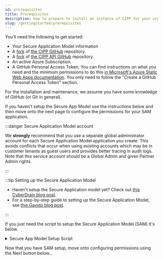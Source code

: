 ```yaml
---
id: prerequisites
title: Prerequisites
description: How to prepare to install an instance of CIPP for your organisation.
slug: /gettingstarted/prerequisites
---
```


You'll need the following to get started:

* Your Secure Application Model information
* A [fork](https://docs.github.com/en/get-started/quickstart/fork-a-repo) of [the CIPP GitHub](https://github.com/KelvinTegelaar/CIPP) repository.
* A [fork](https://docs.github.com/en/get-started/quickstart/fork-a-repo) of [the CIPP API GitHub](https://github.com/KelvinTegelaar/CIPP-API) repository.
* An active Azure Subscription.
* A GitHub Personal Access Token. You can find instructions on what you need and the minimum permissions to do this [in Microsoft's Azure Static Web Apps documentation](https://docs.microsoft.com/en-us/azure/static-web-apps/publish-azure-resource-manager?tabs=azure-cli#create-a-github-personal-access-token). You only need to follow the "Create a GitHub Personal Access Token" section.

For the installation and maintenance, we assume you have some knowledge of GitHub (or Git in general).

If you haven't setup the Secure App Model use the instructions below and then move onto the next page to configure the permissions for your SAM application.

:::danger Secure Application Model account

We **strongly** recommend that you use a separate global administrator account for each Secure Application Model application you create. This avoids conflicts that occur when using existing accounts which may be in customer tenants as guest users and provides better tracing in audit logs.  Note that this service account should be a Global Admin and given Partner Admin rights.

:::

:::tip Setting up the Secure Application Model

* Haven't setup the Secure Application model yet? Check out [this CyberDrain blog post](https://www.cyberdrain.com/connect-to-exchange-online-automated-when-mfa-is-enabled-using-the-secureapp-model/).
* For a step-by-step guide to setting up the Secure Application Model, see [this Gavsto blog post](https://www.gavsto.com/secure-application-model-for-the-layman-and-step-by-step/).

:::

If you just need the script to setup the Secure Application Model (SAM) it's below.

<details><summary>Secure App Model Setup Script</summary>
<p>

```powershell title="New-SAMAzureADApplication.ps1"
Param(
  [Parameter(Mandatory = $false)]
  [switch]$ConfigurePreconsent,
  [Parameter(Mandatory = $true)]
  [string]$DisplayName,
  [Parameter(Mandatory = $false)]
  [string]$TenantId
)

$ErrorActionPreference = "Stop"

# Check if the Azure AD PowerShell module has already been loaded.
if ( ! ( Get-Module AzureAD ) ) {
  # Check if the Azure AD PowerShell module is installed.
  if ( Get-Module -ListAvailable -Name AzureAD ) {
    # The Azure AD PowerShell module is not load and it is installed. This module
    # must be loaded for other operations performed by this script.
    Write-Host -ForegroundColor Green "Loading the Azure AD PowerShell module..."
    Import-Module AzureAD
  } else {
    Install-Module AzureAD
  }
}

try {
  Write-Host -ForegroundColor Green "When prompted please enter the appropriate credentials... Warning: Window might have pop-under in VSCode"
  if([string]::IsNullOrEmpty($TenantId)) {
    Connect-AzureAD | Out-Null
    $TenantId = $(Get-AzureADTenantDetail).ObjectId
  } else {
    Connect-AzureAD -TenantId $TenantId | Out-Null
  }
} catch [Microsoft.Azure.Common.Authentication.AadAuthenticationCanceledException] {
  # The authentication attempt was canceled by the end-user. Execution of the script should be halted.
  Write-Host -ForegroundColor Yellow "The authentication attempt was canceled. Execution of the script will be halted..."
  Exit
} catch {
  # An unexpected error has occurred. The end-user should be notified so that the appropriate action can be taken.
  Write-Error "An unexpected error has occurred. Please review the following error message and try again." `
  "$($Error[0].Exception)"
}

$adAppAccess = [Microsoft.Open.AzureAD.Model.RequiredResourceAccess]@{
  ResourceAppId = "00000002-0000-0000-c000-000000000000";
  ResourceAccess = [Microsoft.Open.AzureAD.Model.ResourceAccess]@{
    Id = "5778995a-e1bf-45b8-affa-663a9f3f4d04";
    Type = "Role"
  },
  [Microsoft.Open.AzureAD.Model.ResourceAccess]@{
    Id = "a42657d6-7f20-40e3-b6f0-cee03008a62a";
    Type = "Scope"
  },
  [Microsoft.Open.AzureAD.Model.ResourceAccess]@{
    Id = "311a71cc-e848-46a1-bdf8-97ff7156d8e6";
    Type = "Scope"
  }
}

$graphAppAccess = [Microsoft.Open.AzureAD.Model.RequiredResourceAccess]@{
  ResourceAppId = "00000003-0000-0000-c000-000000000000";
  ResourceAccess = [Microsoft.Open.AzureAD.Model.ResourceAccess]@{
    Id = "bf394140-e372-4bf9-a898-299cfc7564e5";
    Type = "Role"
  },
  [Microsoft.Open.AzureAD.Model.ResourceAccess]@{
    Id = "7ab1d382-f21e-4acd-a863-ba3e13f7da61";
    Type = "Role"
  }
}

$partnerCenterAppAccess = [Microsoft.Open.AzureAD.Model.RequiredResourceAccess]@{
  ResourceAppId = "fa3d9a0c-3fb0-42cc-9193-47c7ecd2edbd";
  ResourceAccess = [Microsoft.Open.AzureAD.Model.ResourceAccess]@{
    Id = "1cebfa2a-fb4d-419e-b5f9-839b4383e05a";
    Type = "Scope"
  }
}

$SessionInfo = Get-AzureADCurrentSessionInfo

Write-Host -ForegroundColor Green "Creating the Azure AD application and related resources..."

$app = New-AzureADApplication -AvailableToOtherTenants $true -DisplayName $DisplayName -IdentifierUris "https://$($SessionInfo.TenantDomain)/$((New-Guid).ToString())" -RequiredResourceAccess $adAppAccess, $graphAppAccess, $partnerCenterAppAccess -ReplyUrls @("urn:ietf:wg:oauth:2.0:oob","https://login.microsoftonline.com/organizations/oauth2/nativeclient","https://localhost","http://localhost","http://localhost:8400")
$password = New-AzureADApplicationPasswordCredential -ObjectId $app.ObjectId
$spn = New-AzureADServicePrincipal -AppId $app.AppId -DisplayName $DisplayName
$adminAgentsGroup = Get-AzureADGroup -Filter "DisplayName eq 'AdminAgents'"
Add-AzureADGroupMember -ObjectId $adminAgentsGroup.ObjectId -RefObjectId $spn.ObjectId

write-host "Installing PartnerCenter Module." -ForegroundColor Green
install-module PartnerCenter -Force
write-host "Sleeping for 30 seconds to allow app creation on O365" -foregroundcolor green
start-sleep 30
write-host "Please approve General consent form." -ForegroundColor Green
$PasswordToSecureString = $password.value | ConvertTo-SecureString -asPlainText -Force
$credential = New-Object System.Management.Automation.PSCredential($($app.AppId),$PasswordToSecureString)
$token = New-PartnerAccessToken -ApplicationId "$($app.AppId)" -Scopes 'https://api.partnercenter.microsoft.com/user_impersonation' -ServicePrincipal -Credential $credential -Tenant $($spn.AppOwnerTenantID) -UseAuthorizationCode
write-host "Please approve Exchange consent form." -ForegroundColor Green
$Exchangetoken = New-PartnerAccessToken -ApplicationId 'a0c73c16-a7e3-4564-9a95-2bdf47383716' -Scopes 'https://outlook.office365.com/.default' -Tenant $($spn.AppOwnerTenantID) -UseDeviceAuthentication
write-host "Last initiation required: Please browse to https://login.microsoftonline.com/$($spn.AppOwnerTenantID)/adminConsent?client_id=$($app.AppId)"
write-host "Press any key after auth. An error report about incorrect URIs is expected!"
[void][System.Console]::ReadKey($true)
Write-Host "================ Secrets ================"
Write-Host "`$ApplicationId         = $($app.AppId)"
Write-Host "`$ApplicationSecret     = $($password.Value)"
Write-Host "`$TenantID              = $($spn.AppOwnerTenantID)"
write-host "`$RefreshToken          = $($token.refreshtoken)" -ForegroundColor Blue
write-host "`$Exchange RefreshToken = $($ExchangeToken.Refreshtoken)" -ForegroundColor Green
Write-Host "================ Secrets ================"
Write-Host "    SAVE THESE IN A SECURE LOCATION     "
```

</p>
</details>

Now that you have SAM setup, move onto configuring permissions using the Next button below...
